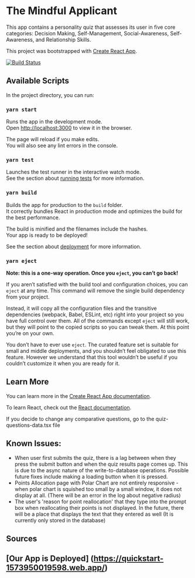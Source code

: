 # The Mindful Applicant 
This app contains a personality quiz that assesses its user in five core categories: Decision Making, Self-Management, Social-Awareness, Self-Awareness, and Relationship Skills. 

This project was bootstrapped with [Create React App](https://github.com/facebook/create-react-app).        

[![Build Status](https://travis-ci.com/skarim9/The-Mindful-Applicant.svg?token=EQsqRwKgMytt4RipPrDc&branch=main)](https://travis-ci.com/skarim9/The-Mindful-Applicant)

## Available Scripts

In the project directory, you can run:

### `yarn start`

Runs the app in the development mode.<br />
Open [http://localhost:3000](http://localhost:3000) to view it in the browser.

The page will reload if you make edits.<br />
You will also see any lint errors in the console.

### `yarn test`

Launches the test runner in the interactive watch mode.<br />
See the section about [running tests](https://facebook.github.io/create-react-app/docs/running-tests) for more information.

### `yarn build`

Builds the app for production to the `build` folder.<br />
It correctly bundles React in production mode and optimizes the build for the best performance.

The build is minified and the filenames include the hashes.<br />
Your app is ready to be deployed!

See the section about [deployment](https://facebook.github.io/create-react-app/docs/deployment) for more information.

### `yarn eject`

**Note: this is a one-way operation. Once you `eject`, you can’t go back!**

If you aren’t satisfied with the build tool and configuration choices, you can `eject` at any time. This command will remove the single build dependency from your project.

Instead, it will copy all the configuration files and the transitive dependencies (webpack, Babel, ESLint, etc) right into your project so you have full control over them. All of the commands except `eject` will still work, but they will point to the copied scripts so you can tweak them. At this point you’re on your own.

You don’t have to ever use `eject`. The curated feature set is suitable for small and middle deployments, and you shouldn’t feel obligated to use this feature. However we understand that this tool wouldn’t be useful if you couldn’t customize it when you are ready for it.

## Learn More

You can learn more in the [Create React App documentation](https://facebook.github.io/create-react-app/docs/getting-started).

To learn React, check out the [React documentation](https://reactjs.org/).



If you decide to change any comparative questions, go to the quiz-questions-data.tsx file



## Known Issues:
* When user first submits the quiz, there is a lag between when they press the submit button and when the quiz results page comes up. This is due to the async nature of the write-to-database operations. Possible future fixes include making a loading button when it is pressed.
* Points Allocation page with Polar Chart are not entirely responsive - when polar chart is squished too small by a small window, it does not display at all. (There will be an error in the log about negative radius)
* The user's 'reason for point reallocation' that they type into the prompt box when reallocating their points is not displayed. In the future, there will be a place that displays the text that they entered as well (It is currently only stored in the database)

## Sources



## [Our App is Deployed] (https://quickstart-1573950019598.web.app/)
